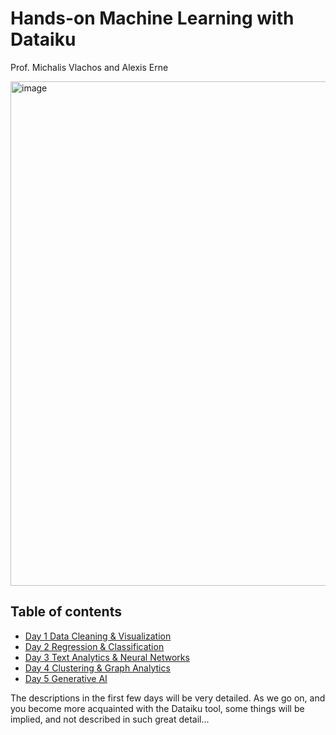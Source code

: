 # **Hands-on Machine Learning with Dataiku**

Prof. Michalis Vlachos and  Alexis Erne

<img width="807" alt="image" src="https://github.com/michalis0/ML_dataiku/assets/28807066/d5f50cfd-0a0b-4f94-b837-ed7476f897ec">


## Table of contents 
* [Day 1 Data Cleaning & Visualization](/Day%201/README.md)
* [Day 2 Regression & Classification](/Day%202/README.md)
* [Day 3 Text Analytics & Neural Networks](/Day%203/README.md)
* [Day 4 Clustering & Graph Analytics](/Day%204/README.md)
* [Day 5 Generative AI](/Day%205/README.md)

The descriptions in the first few days will be very detailed. As we go on, and you become more acquainted with the Dataiku tool, some things will be implied, and not described in such great detail...
